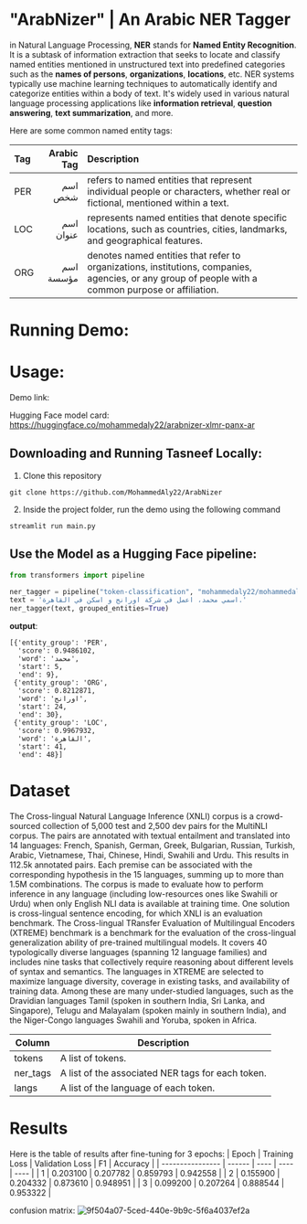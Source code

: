 # "ArabNizer" | An Arabic NER Tagger
in Natural Language Processing, **NER** stands for **Named Entity Recognition**. It is a subtask of information extraction that seeks to locate and classify named entities mentioned in unstructured text into predefined categories such as the **names of persons**, **organizations**, **locations**, etc. NER systems typically use machine learning techniques to automatically identify and categorize entities within a body of text. It's widely used in various natural language processing applications like **information retrieval**, **question answering**, **text summarization**, and more.

Here are some common named entity tags:

| Tag              | Arabic Tag | Description |
| :---------------- | ------: | :---- |
| PER        |   اسم شخص   | refers to named entities that represent individual people or characters, whether real or fictional, mentioned within a text. |
| LOC           |   اسم عنوان   | represents named entities that denote specific locations, such as countries, cities, landmarks, and geographical features.|
| ORG    |  اسم مؤسسة   | denotes named entities that refer to organizations, institutions, companies, agencies, or any group of people with a common purpose or affiliation.|

# Running Demo:

# Usage:
Demo link: 

Hugging Face model card: https://huggingface.co/mohammedaly22/arabnizer-xlmr-panx-ar

## Downloading and Running Tasneef Locally:
1. Clone this repository
```git
git clone https://github.com/MohammedAly22/ArabNizer
```

2. Inside the project folder, run the demo using the following command
```
streamlit run main.py
```

## Use the Model as a Hugging Face pipeline:
```python
from transformers import pipeline

ner_tagger = pipeline("token-classification", "mohammedaly22/mohammedaly22/arabnizer-xlmr-panx-ar")
text = 'اسمي محمد، اعمل في شركة اورانج و اسكن في القاهرة.'
ner_tagger(text, grouped_entities=True)
```

**output**:
```
[{'entity_group': 'PER',
  'score': 0.9486102,
  'word': 'محمد',
  'start': 5,
  'end': 9},
 {'entity_group': 'ORG',
  'score': 0.8212871,
  'word': 'اورانج',
  'start': 24,
  'end': 30},
 {'entity_group': 'LOC',
  'score': 0.9967932,
  'word': 'القاهرة',
  'start': 41,
  'end': 48}]
```

# Dataset
The Cross-lingual Natural Language Inference (XNLI) corpus is a crowd-sourced collection of 5,000 test and 2,500 dev pairs for the MultiNLI corpus. The pairs are annotated with textual entailment and translated into 14 languages: French, Spanish, German, Greek, Bulgarian, Russian, Turkish, Arabic, Vietnamese, Thai, Chinese, Hindi, Swahili and Urdu. This results in 112.5k annotated pairs. Each premise can be associated with the corresponding hypothesis in the 15 languages, summing up to more than 1.5M combinations. The corpus is made to evaluate how to perform inference in any language (including low-resources ones like Swahili or Urdu) when only English NLI data is available at training time. One solution is cross-lingual sentence encoding, for which XNLI is an evaluation benchmark. The Cross-lingual TRansfer Evaluation of Multilingual Encoders (XTREME) benchmark is a benchmark for the evaluation of the cross-lingual generalization ability of pre-trained multilingual models. It covers 40 typologically diverse languages (spanning 12 language families) and includes nine tasks that collectively require reasoning about different levels of syntax and semantics. The languages in XTREME are selected to maximize language diversity, coverage in existing tasks, and availability of training data. Among these are many under-studied languages, such as the Dravidian languages Tamil (spoken in southern India, Sri Lanka, and Singapore), Telugu and Malayalam (spoken mainly in southern India), and the Niger-Congo languages Swahili and Yoruba, spoken in Africa.

| Column | Description |
| ------ | ------ |
| tokens | A list of tokens. |
| ner_tags | A list of the associated NER tags for each token. |
| langs | A list of the language of each token. |


# Results
Here is the table of results after fine-tuning for 3 epochs:
| Epoch              | Training Loss | Validation Loss | F1 | Accuracy |
| ---------------- | ------ | ---- |  ---- |  ---- |
| 1 | 0.203100 | 0.207782 | 0.859793 | 0.942558 |
| 2 | 0.155900 | 0.204332 | 0.873610 | 0.948951 |
| 3 | 0.099200 | 0.207264 | 0.888544 | 0.953322 |

confusion matrix:
![9f504a07-5ced-440e-9b9c-5f6a4037ef2a](https://github.com/MohammedAly22/ArabNizer/assets/90681796/496cf7a6-1b18-431c-af80-168dc32163de)
